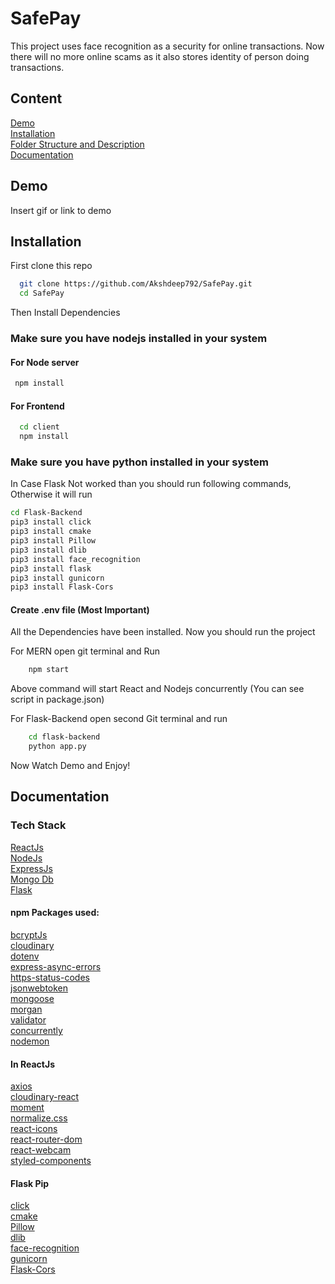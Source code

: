 # SafePay

This project uses face recognition as a security for online transactions. Now there will no more online scams as it also stores identity of person doing transactions.

## Content 
[Demo](#demo)  
[Installation](#installation)  
[Folder Structure and Description](#FS)  
[Documentation](#documentation)




## Demo

Insert gif or link to demo


## Installation

First clone this repo

```bash
  git clone https://github.com/Akshdeep792/SafePay.git
  cd SafePay
```
Then Install Dependencies  
### Make sure you have nodejs installed in your system
  #### For Node server
 ```bash
  npm install
```
#### For Frontend 
```bash
  cd client 
  npm install
```
### Make sure you have python installed in your system
In Case Flask Not worked than you should run following commands, Otherwise it will run
```bash
cd Flask-Backend
pip3 install click
pip3 install cmake
pip3 install Pillow
pip3 install dlib
pip3 install face_recognition
pip3 install flask
pip3 install gunicorn
pip3 install Flask-Cors
```
#### Create .env file (Most Important)  

All the Dependencies have been installed. Now you should run the project

For MERN open git terminal and Run
```bash
    npm start
```
Above command will start React and Nodejs concurrently (You can see script in package.json)

For Flask-Backend open second Git terminal and run
```bash
    cd flask-backend 
    python app.py
```

Now Watch Demo and Enjoy!
## Documentation

### Tech Stack
[ReactJs](https://reactjs.org/docs/getting-started.html)  
[NodeJs](https://nodejs.org/en/)  
[ExpressJs](https://expressjs.com/)  
[Mongo Db](https://www.mongodb.com/docs/)  
[Flask](https://flask.palletsprojects.com/en/2.1.x/)  

#### npm Packages used:  
[bcryptJs](https://www.npmjs.com/package/bcrypt)  
[cloudinary](https://www.npmjs.com/package/cloudinary)  
[dotenv](https://www.npmjs.com/package/dotenv)  
[express-async-errors](https://www.npmjs.com/package/express-async-errors)  
[https-status-codes](https://www.npmjs.com/package/http-status-codes)    
[jsonwebtoken](https://www.npmjs.com/package/jsonwebtoken)   
[mongoose](https://mongoosejs.com/docs/)  
[morgan](https://www.npmjs.com/package/morgan)  
[validator](https://www.npmjs.com/package/validator)  
[concurrently](https://www.npmjs.com/package/concurrently)  
[nodemon](https://www.npmjs.com/package/nodemon)  

#### In ReactJs  
[axios](https://www.npmjs.com/package/axios)  
[cloudinary-react](https://www.npmjs.com/package/cloudinary-react)  
[moment](https://www.npmjs.com/package/moment)  
[normalize.css](https://www.npmjs.com/package/normalize.css)  
[react-icons](https://www.npmjs.com/package/react-icons)  
[react-router-dom](https://www.npmjs.com/package/react-router-dom)  
[react-webcam](https://www.npmjs.com/package/react-webcam)  
[styled-components](https://www.npmjs.com/package/styled-components)  

#### Flask Pip

[click](https://pypi.org/project/click/)  
[cmake](https://pypi.org/project/cmake/)  
[Pillow](https://pypi.org/project/Pillow/)  
[dlib](http://dlib.net/)  
[face-recognition](https://pypi.org/project/face-recognition/)  
[gunicorn](https://pypi.org/project/gunicorn/)  
[Flask-Cors](https://pypi.org/project/Flask-Cors/)  





